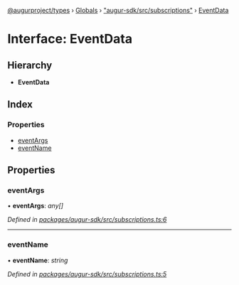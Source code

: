 [@augurproject/types](../README.md) › [Globals](../globals.md) › ["augur-sdk/src/subscriptions"](../modules/_augur_sdk_src_subscriptions_.md) › [EventData](_augur_sdk_src_subscriptions_.eventdata.md)

# Interface: EventData

## Hierarchy

* **EventData**

## Index

### Properties

* [eventArgs](_augur_sdk_src_subscriptions_.eventdata.md#eventargs)
* [eventName](_augur_sdk_src_subscriptions_.eventdata.md#eventname)

## Properties

###  eventArgs

• **eventArgs**: *any[]*

*Defined in [packages/augur-sdk/src/subscriptions.ts:6](https://github.com/AugurProject/augur/blob/88b6e76efb/packages/augur-sdk/src/subscriptions.ts#L6)*

___

###  eventName

• **eventName**: *string*

*Defined in [packages/augur-sdk/src/subscriptions.ts:5](https://github.com/AugurProject/augur/blob/88b6e76efb/packages/augur-sdk/src/subscriptions.ts#L5)*
